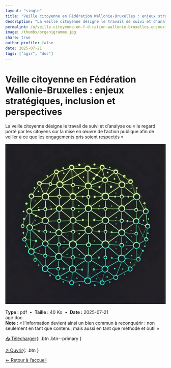 ```yaml
---
layout: "single"
title: "Veille citoyenne en Fédération Wallonie-Bruxelles : enjeux stratégiques, inclusion et perspectives"
description: "La veille citoyenne désigne le travail de suivi et d’analyse ou « le regard porté par les citoyens sur la mise en œuvre de l’action publique afin de veiller à ce que les engagements pris soient respectés »"
permalink: /o/veille-citoyenne-en-f-d-ration-wallonie-bruxelles-enjeux-strat-giques-inclusion-et-perspectives/
image: /thumbs/organigramme.jpg
share: true
author_profile: false
date: 2025-07-21
tags: ["agir", "doc"]
---
```

# Veille citoyenne en Fédération Wallonie-Bruxelles : enjeux stratégiques, inclusion et perspectives

La veille citoyenne désigne le travail de suivi et d’analyse ou « le regard porté par les citoyens sur la mise en œuvre de l’action publique afin de veiller à ce que les engagements pris soient respectés »

![Aperçu](/thumbs/organigramme.jpg)

<div class="info-box">
<strong>Type :</strong> pdf &nbsp;•&nbsp; <strong>Taille :</strong> 40 Ko &nbsp;•&nbsp; <strong>Date :</strong> 2025-07-21
</div>


<div class="tags"><span class="tag">agir</span> <span class="tag">doc</span></div>

<div class="notice notice--info"><strong>Note :</strong> « l’information devient ainsi un bien commun à reconquérir : non seulement en tant que contenu, mais aussi en tant que méthode et outil »</div>

[📥 Télécharger](/pdfs/veille-citoyenne-enjeux.pdf){: .btn .btn--primary }

[↗ Ouvrir](/pdfs/veille-citoyenne-enjeux.pdf){: .btn }

[← Retour à l’accueil](/)
